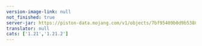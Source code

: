 ```yaml
---
version-image-link: null
not_finished: true
server-jar: https://piston-data.mojang.com/v1/objects/7bf95409b0d9b5388bfea3704ec92012d273c14c/server.jar
translator: null
cats: ['1.21','1.21.2']
---
```


